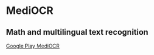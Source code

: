 # MediOCR
## Math and multilingual text recognition
[Google Play MediOCR](https://play.google.com/store/apps/details?id=com.akimchenko.antony.mediocr)
